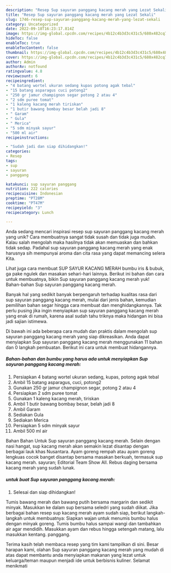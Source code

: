 ```yaml
---
description: "Resep Sup sayuran panggang kacang merah yang Lezat Sekali"
title: "Resep Sup sayuran panggang kacang merah yang Lezat Sekali"
slug: 1746-resep-sup-sayuran-panggang-kacang-merah-yang-lezat-sekali
category: Uncategorized
date: 2022-09-18T16:23:17.814Z
image: https://img-global.cpcdn.com/recipes/4b12c4b3d3c431c5/680x482cq70/sup-sayuran-panggang-kacang-merah-foto-resep-utama.jpg
hideToc: false
enableToc: true
enableTocContent: false
thumbnail: https://img-global.cpcdn.com/recipes/4b12c4b3d3c431c5/680x482cq70/sup-sayuran-panggang-kacang-merah-foto-resep-utama.jpg
cover: https://img-global.cpcdn.com/recipes/4b12c4b3d3c431c5/680x482cq70/sup-sayuran-panggang-kacang-merah-foto-resep-utama.jpg
author: Admin
authorAv: notfound
ratingvalue: 4.8
reviewcount: 6
recipeingredient:
- "4 batang wortel ukuran sedang kupas potong agak tebal"
- "15 batang asparagus cuci potong2"
- "250 gr jamur champignon segar potong 2 atau 4"
- "2 sdm puree tomat"
- "1 kaleng kacang merah tiriskan"
- "1 butir bawang bombay besar belah jadi 8"
- " Garam"
- " Gula"
- " Merica"
- "5 sdm minyak sayur"
- "500 ml air"
recipeinstructions:

- "Sudah jadi dan siap dihidangkan!"
categories:
- Resep
tags:
- sup
- sayuran
- panggang

katakunci: sup sayuran panggang 
nutrition: 222 calories
recipecuisine: Indonesian
preptime: "PT28M"
cooktime: "PT47M"
recipeyield: "3"
recipecategory: Lunch

---
```





Anda sedang mencari inspirasi resep sup sayuran panggang kacang merah yang unik? Cara membuatnya sangat tidak susah dan tidak juga mudah. Kalau salah mengolah maka hasilnya tidak akan memuaskan dan bahkan tidak sedap. Padahal sup sayuran panggang kacang merah yang enak harusnya sih mempunyai aroma dan cita rasa yang dapat memancing selera Kita.





Lihat juga cara membuat SUP SAYUR KACANG MERAH bumbu iris &amp; bubuk, ga pake ngulek dan masakan sehari-hari lainnya. Berikut ini bahan dan cara untuk membuatnya, bikin Sup sayuran panggang kacang merah yuk! Bahan-bahan Sup sayuran panggang kacang merah.

Banyak hal yang sedikit banyak berpengaruh terhadap kualitas rasa dari sup sayuran panggang kacang merah, mulai dari jenis bahan, kemudian pemilihan bahan segar hingga cara membuat dan menghidangkannya. Tak perlu pusing jika ingin menyiapkan sup sayuran panggang kacang merah yang enak di rumah, karena asal sudah tahu triknya maka hidangan ini bisa jadi sajian istimewa.






Di bawah ini ada beberapa cara mudah dan praktis dalam mengolah sup sayuran panggang kacang merah yang siap dikreasikan. Anda dapat menyiapkan Sup sayuran panggang kacang merah menggunakan 11 bahan dan 0 langkah pembuatan. Berikut ini cara untuk membuat hidangannya.

<!--inarticleads1-->

##### Bahan-bahan dan bumbu yang harus ada untuk menyiapkan Sup sayuran panggang kacang merah:

1. Persiapkan 4 batang wortel ukuran sedang, kupas, potong agak tebal
1. Ambil 15 batang asparagus, cuci, potong2
1. Gunakan 250 gr jamur champignon segar, potong 2 atau 4
1. Persiapkan 2 sdm puree tomat
1. Gunakan 1 kaleng kacang merah, tiriskan
1. Ambil 1 butir bawang bombay besar, belah jadi 8
1. Ambil  Garam
1. Sediakan  Gula
1. Sediakan  Merica
1. Persiapkan 5 sdm minyak sayur
1. Ambil 500 ml air


Bahan Bahan Untuk Sup sayuran panggang kacang merah. Selain dengan nasi hangat, sup kacang merah akan semakin lezat disantap dengan berbagai lauk khas Nusantara. Ayam goreng rempah atau ayam goreng lengkuas cocok banget disantap bersama masakan berkuah, termasuk sup kacang merah. sayuran; Editorial Team Show All. Rebus daging bersama kacang merah yang sudah lunak. 

<!--inarticleads2-->

#####  untuk buat Sup sayuran panggang kacang merah:


1. Selesai dan siap dihidangkan!

Tumis bawang merah dan bawang putih bersama margarin dan sedikit minyak. Masukkan ke dalam sup bersama seledri yang sudah diikat. Jika berbagai bahan resep sup kacang merah ayam sudah siap, berikut langkah-langkah untuk membuatnya: Siapkan wajan untuk menumis bumbu halus dengan minyak goreng. Tumis bumbu halus sampai wangi dan tambahkan air agar mendidih. Masukkan ayam dan rebus hingga setengah matang, lalu masukkan kentang. panggang. 

Terima kasih telah membaca resep yang tim kami tampilkan di sini. Besar harapan kami, olahan Sup sayuran panggang kacang merah yang mudah di atas dapat membantu anda menyiapkan makanan yang lezat untuk keluarga/teman maupun menjadi ide untuk berbisnis kuliner. Selamat menikmati
